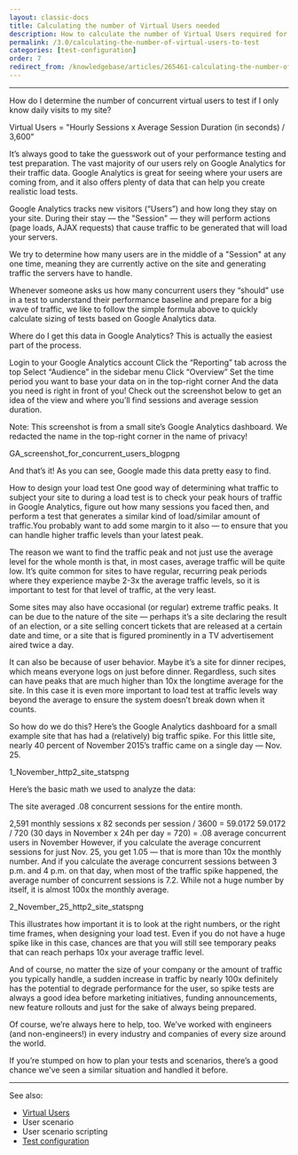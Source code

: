 ```yaml
---
layout: classic-docs
title: Calculating the number of Virtual Users needed
description: How to calculate the number of Virtual Users required for your Load or Performance test.
permalink: /3.0/calculating-the-number-of-virtual-users-to-test
categories: [test-configuration]
order: 7
redirect_from: /knowledgebase/articles/265461-calculating-the-number-of-virtual-users-concurren
---
```


***

How do I determine the number of concurrent virtual users to test if I only know daily visits to my site?

Virtual Users = "Hourly Sessions x Average Session Duration (in seconds) / 3,600"

It’s always good to take the guesswork out of your performance testing and test preparation.
The vast majority of our users rely on Google Analytics for their traffic data. Google Analytics is great for seeing where your users are coming from, and it also offers plenty of data that can help you create realistic load tests.

Google Analytics tracks new visitors (“Users”) and how long they stay on your site. During their stay — the "Session" — they will perform actions (page loads, AJAX requests) that cause traffic to be generated that will load your servers.

We try to determine how many users are in the middle of a "Session" at any one time, meaning they are currently active on the site and generating traffic the servers have to handle.

Whenever someone asks us how many concurrent users they “should” use in a test to understand their performance baseline and prepare for a big wave of traffic, we like to follow the simple formula above to quickly calculate sizing of tests based on Google Analytics data.

Where do I get this data in Google Analytics?
This is actually the easiest part of the process.

Login to your Google Analytics account
Click the “Reporting” tab across the top
Select “Audience” in the sidebar menu
Click “Overview”
Set the time period you want to base your data on in the top-right corner
And the data you need is right in front of you!
Check out the screenshot below to get an idea of the view and where you’ll find sessions and average session duration.

Note: This screenshot is from a small site’s Google Analytics dashboard. We redacted the name in the top-right corner in the name of privacy!

GA_screenshot_for_concurrent_users_blogpng

And that’s it! As you can see, Google made this data pretty easy to find.

How to design your load test
One good way of determining what traffic to subject your site to during a load test is to check your peak hours of traffic in Google Analytics, figure out how many sessions you faced then, and perform a test that generates a similar kind of load/similar amount of traffic.You probably want to add some margin to it also — to ensure that you can handle higher traffic levels than your latest peak.

The reason we want to find the traffic peak and not just use the average level for the whole month is that, in most cases, average traffic will be quite low. It’s quite common for sites to have regular, recurring peak periods where they experience maybe 2-3x the average traffic levels, so it is important to test for that level of traffic, at the very least.

Some sites may also have occasional (or regular) extreme traffic peaks. It can be due to the nature of the site — perhaps it’s a site declaring the result of an election, or a site selling concert tickets that are released at a certain date and time, or a site that is figured prominently in a TV advertisement aired twice a day.

It can also be because of user behavior. Maybe it’s a site for dinner recipes, which means everyone logs on just before dinner. Regardless, such sites can have peaks that are much higher than 10x the longtime average for the site. In this case it is even more important to load test at traffic levels way beyond the average to ensure the system doesn’t break down when it counts.

So how do we do this? Here’s the Google Analytics dashboard for a small example site that has had a (relatively) big traffic spike. For this little site, nearly 40 percent of November 2015’s traffic came on a single day — Nov. 25.

1_November_http2_site_statspng

Here’s the basic math we used to analyze the data:

The site averaged .08 concurrent sessions for the entire month.

2,591 monthly sessions x 82 seconds per session / 3600 = 59.0172
59.0172 / 720 (30 days in November x 24h per day = 720) = .08 average concurrent users in November
However, if you calculate the average concurrent sessions for just Nov. 25, you get 1.05 — that is more than 10x the monthly number. And if you calculate the average concurrent sessions between 3 p.m. and 4 p.m. on that day, when most of the traffic spike happened, the average number of concurrent sessions is 7.2. While not a huge number by itself, it is almost 100x the monthly average.

2_November_25_http2_site_statspng

This illustrates how important it is to look at the right numbers, or the right time frames, when designing your load test. Even if you do not have a huge spike like in this case, chances are that you will still see temporary peaks that can reach perhaps 10x your average traffic level.

And of course, no matter the size of your company or the amount of traffic you typically handle, a sudden increase in traffic by nearly 100x definitely has the potential to degrade performance for the user, so spike tests are always a good idea before marketing initiatives, funding announcements, new feature rollouts and just for the sake of always being prepared.

Of course, we’re always here to help, too. We’ve worked with engineers (and non-engineers!) in every industry and companies of every size around the world.

If you’re stumped on how to plan your tests and scenarios, there’s a good chance we’ve seen a similar situation and handled it before.

***

See also:
- [Virtual Users](what-are-virtual-users-vus)
- User scenario
- User scenario scripting
- [Test configuration](what-is-a-test-configuration)
